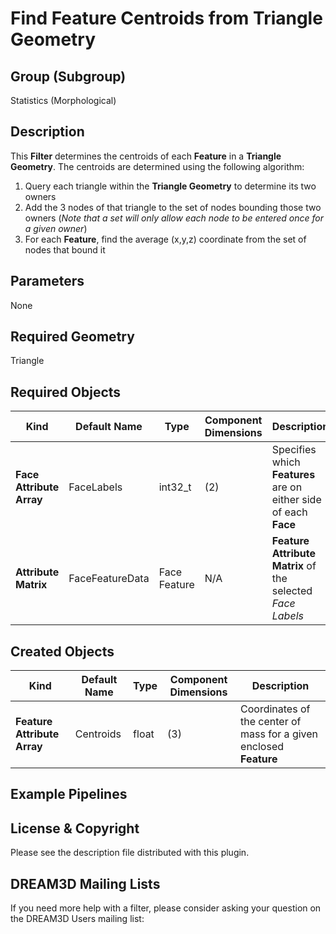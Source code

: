 # Find Feature Centroids from Triangle Geometry  #

## Group (Subgroup)

Statistics (Morphological)

## Description

This **Filter** determines the centroids of each **Feature** in a **Triangle Geometry**. The centroids are determined
using the following algorithm:

1. Query each triangle within the **Triangle Geometry** to determine its two owners
2. Add the 3 nodes of that triangle to the set of nodes bounding those two owners (*Note that a set will only allow each
   node to be entered once for a given owner*)
3. For each **Feature**, find the average (x,y,z) coordinate from the set of nodes that bound it

## Parameters

None

## Required Geometry

Triangle

## Required Objects

| Kind                     | Default Name    | Type         | Component Dimensions | Description                                                      |
|--------------------------|-----------------|--------------|----------------------|------------------------------------------------------------------|
| **Face Attribute Array** | FaceLabels      | int32_t      | (2)                  | Specifies which **Features** are on either side of each **Face** |
| **Attribute Matrix**     | FaceFeatureData | Face Feature | N/A                  | **Feature Attribute Matrix** of the selected _Face Labels_       |

## Created Objects

| Kind                        | Default Name | Type  | Component Dimensions | Description                                                        |
|-----------------------------|--------------|-------|----------------------|--------------------------------------------------------------------|
| **Feature Attribute Array** | Centroids    | float | (3)                  | Coordinates of the center of mass for a given enclosed **Feature** |

## Example Pipelines

## License & Copyright

Please see the description file distributed with this plugin.

## DREAM3D Mailing Lists

If you need more help with a filter, please consider asking your question on the DREAM3D Users mailing list:
